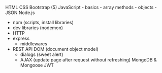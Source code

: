 
HTML 
CSS
Bootstrap (5)
JavaScript
    - basics
    - array methods
    - objects
    - JSON
Node.js
- npm (scripts, install libraries)
- dev libraries (nodemon)
- HTTP
- express
  - middlewares
- REST API
DOM (document object model)
    - dialogs (sweet alert)
    - AJAX (update page after request without refreshing)
MongoDB & Mongoose
JWT
